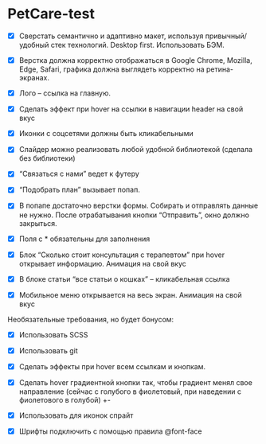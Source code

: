 ﻿# PetCare-test
- [X] Сверстать семантично и адаптивно макет, используя привычный/удобный стек технологий. Desktop first. Использовать БЭМ.
- [X] Верстка должна корректно отображаться в Google Chrome, Mozilla, Edge, Safari, графика должна выглядеть корректно на ретина-экранах.
- [X] Лого – ссылка на главную.
- [X] Сделать эффект при hover на ссылки в навигации header на свой вкус
- [X] Иконки с соцсетями должны быть кликабельными 
- [X] Слайдер можно реализовать любой удобной библиотекой (сделала без библиотеки)
- [X] “Связаться с нами” ведет к футеру 
- [X] “Подобрать план” вызывает попап. 
- [X] В попапе достаточно верстки формы. Собирать и отправлять данные не нужно. После отрабатывания кнопки “Отправить”, окно должно закрыться.
- [X] Поля с * обязательны для заполнения
- [X] Блок “Сколько стоит консультация с терапевтом” при hover открывает информацию. Анимация на свой вкус 
- [X] В блоке статьи “все статьи о кошках” – кликабельная ссылка
- [X] Мобильное меню открывается на весь экран. Анимация на свой вкус


Необязательные требования, но будет бонусом:
- [X] Использовать SCSS
- [X] Использовать git 
- [X] Сделать эффекты при hover всем ссылкам и кнопкам. 
- [X] Сделать hover градиентной кнопки так, чтобы градиент менял свое направление (сейчас с голубого в фиолетовый, при наведении с фиолетового в голубой) +-
- [X] Использовать для иконок спрайт 
- [X] Шрифты подключить с помощью правила @font-face

